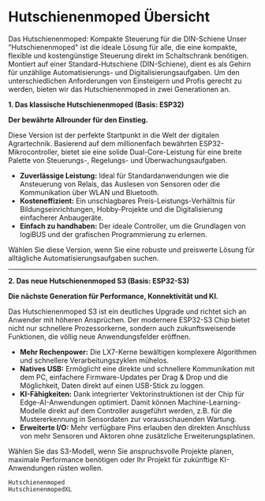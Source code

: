 # Hutschienenmoped Übersicht

Das Hutschienenmoped: Kompakte Steuerung für die DIN-Schiene
Unser "Hutschienenmoped" ist die ideale Lösung für alle, die eine kompakte, flexible und kostengünstige Steuerung direkt im Schaltschrank benötigen. Montiert auf einer Standard-Hutschiene (DIN-Schiene), dient es als Gehirn für unzählige Automatisierungs- und Digitalisierungsaufgaben. Um den unterschiedlichen Anforderungen von Einsteigern und Profis gerecht zu werden, bieten wir das Hutschienenmoped in zwei Generationen an.

**1. Das klassische Hutschienenmoped (Basis: ESP32)**

**Der bewährte Allrounder für den Einstieg.**

Diese Version ist der perfekte Startpunkt in die Welt der digitalen Agrartechnik. Basierend auf dem millionenfach bewährten ESP32-Mikrocontroller, bietet sie eine solide Dual-Core-Leistung für eine breite Palette von Steuerungs-, Regelungs- und Überwachungsaufgaben.

* **Zuverlässige Leistung:** Ideal für Standardanwendungen wie die Ansteuerung von Relais, das Auslesen von Sensoren oder die Kommunikation über WLAN und Bluetooth.
* **Kosteneffizient:** Ein unschlagbares Preis-Leistungs-Verhältnis für Bildungseinrichtungen, Hobby-Projekte und die Digitalisierung einfacherer Anbaugeräte.
* **Einfach zu handhaben:** Der ideale Controller, um die Grundlagen von logiBUS und der grafischen Programmierung zu erlernen.

Wählen Sie diese Version, wenn Sie eine robuste und preiswerte Lösung für alltägliche Automatisierungsaufgaben suchen.

---

**2. Das neue Hutschienenmoped S3 (Basis: ESP32-S3)**

**Die nächste Generation für Performance, Konnektivität und KI.**

Das Hutschienenmoped S3 ist ein deutliches Upgrade und richtet sich an Anwender mit höheren Ansprüchen. Der modernere ESP32-S3 Chip bietet nicht nur schnellere Prozessorkerne, sondern auch zukunftsweisende Funktionen, die völlig neue Anwendungsfelder eröffnen.

* **Mehr Rechenpower:** Die LX7-Kerne bewältigen komplexere Algorithmen und schnellere Verarbeitungszyklen mühelos.
* **Natives USB:** Ermöglicht eine direkte und schnellere Kommunikation mit dem PC, einfachere Firmware-Updates per Drag & Drop und die Möglichkeit, Daten direkt auf einen USB-Stick zu loggen.
* **KI-Fähigkeiten:** Dank integrierter Vektorinstruktionen ist der Chip für Edge-AI-Anwendungen optimiert. Damit können Machine-Learning-Modelle direkt auf dem Controller ausgeführt werden, z.B. für die Mustererkennung in Sensordaten zur vorausschauenden Wartung.
* **Erweiterte I/O:** Mehr verfügbare Pins erlauben den direkten Anschluss von mehr Sensoren und Aktoren ohne zusätzliche Erweiterungsplatinen.

Wählen Sie das S3-Modell, wenn Sie anspruchsvolle Projekte planen, maximale Performance benötigen oder Ihr Projekt für zukünftige KI-Anwendungen rüsten wollen.


```{toctree}
Hutschienenmoped
HutschienenmopedXL
```

